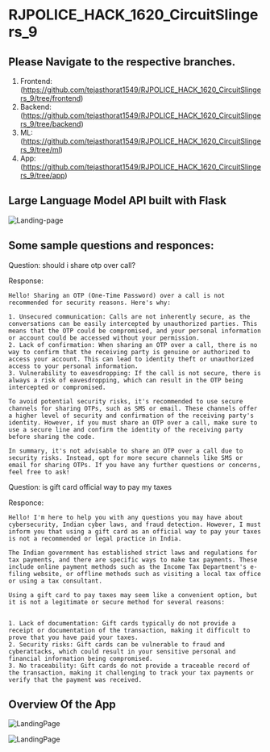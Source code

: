 # RJPOLICE_HACK_1620_CircuitSlingers_9
## Please Navigate to the respective branches.

1) Frontend: (https://github.com/tejasthorat1549/RJPOLICE_HACK_1620_CircuitSlingers_9/tree/frontend)
2) Backend: (https://github.com/tejasthorat1549/RJPOLICE_HACK_1620_CircuitSlingers_9/tree/backend)
3) ML: (https://github.com/tejasthorat1549/RJPOLICE_HACK_1620_CircuitSlingers_9/tree/ml)
4) App: (https://github.com/tejasthorat1549/RJPOLICE_HACK_1620_CircuitSlingers_9/tree/app)

## Large Language Model API built with Flask

![Landing-page](https://github.com/tejasthorat1549/RJPOLICE_HACK_1620_CircuitSlingers_9/assets/97504422/8f2372cb-ff1f-4882-9d28-9027aa4d968b)

## Some sample questions and responces:

Question: should i share otp over call?

Response:
```
Hello! Sharing an OTP (One-Time Password) over a call is not recommended for security reasons. Here's why:

1. Unsecured communication: Calls are not inherently secure, as the conversations can be easily intercepted by unauthorized parties. This means that the OTP could be compromised, and your personal information or account could be accessed without your permission.
2. Lack of confirmation: When sharing an OTP over a call, there is no way to confirm that the receiving party is genuine or authorized to access your account. This can lead to identity theft or unauthorized access to your personal information.
3. Vulnerability to eavesdropping: If the call is not secure, there is always a risk of eavesdropping, which can result in the OTP being intercepted or compromised.

To avoid potential security risks, it's recommended to use secure channels for sharing OTPs, such as SMS or email. These channels offer a higher level of security and confirmation of the receiving party's identity. However, if you must share an OTP over a call, make sure to use a secure line and confirm the identity of the receiving party before sharing the code.

In summary, it's not advisable to share an OTP over a call due to security risks. Instead, opt for more secure channels like SMS or email for sharing OTPs. If you have any further questions or concerns, feel free to ask!
```

Question: is gift card official way to pay my taxes

Responce:
```
Hello! I'm here to help you with any questions you may have about cybersecurity, Indian cyber laws, and fraud detection. However, I must inform you that using a gift card as an official way to pay your taxes is not a recommended or legal practice in India.

The Indian government has established strict laws and regulations for tax payments, and there are specific ways to make tax payments. These include online payment methods such as the Income Tax Department's e-filing website, or offline methods such as visiting a local tax office or using a tax consultant.

Using a gift card to pay taxes may seem like a convenient option, but it is not a legitimate or secure method for several reasons:


1. Lack of documentation: Gift cards typically do not provide a receipt or documentation of the transaction, making it difficult to prove that you have paid your taxes.
2. Security risks: Gift cards can be vulnerable to fraud and cyberattacks, which could result in your sensitive personal and financial information being compromised.
3. No traceability: Gift cards do not provide a traceable record of the transaction, making it challenging to track your tax payments or verify that the payment was received.

```

## Overview Of the App 

![LandingPage]()

![LandingPage]()
